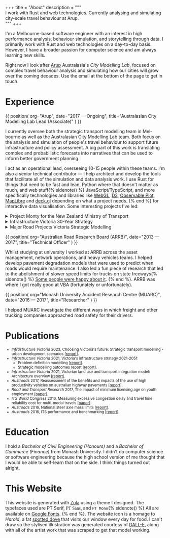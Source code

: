 +++
title = "About"
description = """\
  I work with Rust and web technologies. Currently analysing and simulating \
  city-scale travel behaviour at Arup.\
  """ 
+++

I'm a Melbourne-based software engineer with an interest in high performance analysis, behaviour simulation, and storytelling through data.
I primarily work with Rust and web technologies on a day-to-day basis. 
However, I have a broader passion for computer science and am always learning new skills.

Right now I look after [Arup](https://www.arup.com/) Australasia's _City Modelling Lab_, focused on complex travel behaviour analysis and simulating how our cities will grow over the coming decades. 
Use the email at the bottom of the page to get in touch.

# Experience

{{ position(
  org="Arup", 
  date="2017 &mdash; Ongoing", 
  title="Australasian City Modelling Lab Lead (Associate)"
) }}

I currently oversee both the strategic transport modelling team in Mel&shy;bourne as well as the Austra&shy;lasian City Modelling Lab team.
Both focus on the analysis and simulation of people's travel behaviour to support future infrastructure and policy assessment. 
A big part of this work is translating complex and probabilistic forecasts into narratives that can be used to inform better government planning. 

I act as an operational lead, overseeing 10-15 people within these teams. 
I'm also a senior technical contributor &mdash; I help architect and develop the tools that facilitate all of the simulation and data analysis work. 
I use Rust for things that need to be fast and lean, Python where that doesn't matter as much, and web stuff{% sidenote() %}
JavaScript/TypeScript, and more specifically technologies and libraries like [WebGL](https://developer.mozilla.org/en-US/docs/Web/API/WebGL_API), [D3](https://d3js.org/), [Observable Plot](https://observablehq.com/plot/), [MapLibre](https://maplibre.org/) and [deck.gl](https://deck.gl/) depending on what a project needs.
{% end %} for inter&shy;active data visual&shy;isation.
Some interesting projects I've led:

<details closed>
<summary>Project Monty for the New Zealand Ministry of Transport</summary>

The development of a new, country-wide strategic transport model for New Zealand. 
A synthetic version of the population is created within this system where everyone is assigned activities to undertake. 
These modelled people then interact with each other across a simulated day, allowing the forecasting of travel conditions into the future.

I led this project for several years, overseeing many aspects of its development including creation of the transport network and demand generation models, calibration of the system using available observed data, as well as data visualisation tools to enable the debugging and evaluation of executed scenarios. 

</details>    

<details closed>
<summary>Infrastructure Victoria 30-Year Strategy</summary>

[Infrastructure Victoria](https://www.infrastructurevictoria.com.au/) is tasked with generating an independent 30-year infrastructure strategy for the Victorian state government in Australia every three to five years.
A large component of this concerns transport network infrastructure, and my team has provided the primary transport simulation evidence for the last two iterations of the strategy.

These have been complex and impactful projects, involving the forecasting of potential travel behaviour three decades into the future for an area the size of the United Kingdom.
For the most recent release, I oversaw the development a new land use and transport interaction (LUTI) model, capable of predicting how the decisions people make about where they live or go to work can be affected by transport network conditions. 

</details>

<details closed>
<summary>Major Road Projects Victoria Strategic Modelling</summary>

For several years I oversaw all strategic transport modelling undertaken by [Major Road Projects Victoria](https://bigbuild.vic.gov.au/about/mtia/major-road-projects-victoria).
My team tackled over twenty different projects during this time, helping the Victorian state government prioritise and assess the business cases for large road projects like bypasses and widenings prior to construction.

Apart from the travel behaviour aspects of this work, I also led the development of new data visualisation tools aimed at facilitating rapid exploration of complex modelling outputs. 
Some of these tools were further adapted to help with historical crash safety analysis and economic appraisal. 

</details>

{{ position(
  org="Australian Road Research Board (ARRB)", 
  date="2013 &mdash; 2017", 
  title="Technical Officer"
) }}

Whilst studying at university I worked at ARRB across the asset management, network operations, and heavy vehicles teams. 
I helped develop pavement degradation models that were used to predict when roads would require maintenance. 
I also led a fun piece of research that led to the abolishment of slower speed limits for trucks on state freeways{% sidenote() %}
[Some people were happy about it](https://twu.asn.au/monash-freeway-truck-speed-limit-trial-ends-sunday/).
{% end %}. 
ARRB was where I got really good at VBA (fortunately or unfortunately).

{{ position(
  org="Monash University Accident Research Centre (MUARC)", 
  date="2016 &mdash; 2017", 
  title="Researcher"
) }}

I helped MUARC investigate the different ways in which freight and other trucking companies approached road safety for their drivers.

# Publications

<small>

* _Infrastructure Victoria_ 2023, Choosing Victoria's future: Strategic transport modelling - urban development scenarios \[[report](https://assets.infrastructurevictoria.com.au/assets/Resources/Arup-Urban-development-scenarios_-strategic-transport-modelling-1.pdf)\].
* _Infrastructure Victoria_ 2021, Victoria's infrastructure strategy 2021-2051:
  * Problem definition modelling \[[report](https://assets.infrastructurevictoria.com.au/assets/Resources/ARUP-Problem-Definition-Modelling-26-October-2020.pdf)\].
  * Strategic modelling outcomes report \[[report](https://assets.infrastructurevictoria.com.au/assets/Resources/ARUP-Strategic-Modelling-rastructure-strategy-2021-2051.pdf)\].
* _Infrastructure Victoria_ 2021, Victorian land use and transport integration model: Architecture overview \[[report](https://www.infrastructurevictoria.com.au/resources/victorian-land-use-and-transport-integration-model-architecture-report)\].
* _Austroads_ 2017, Reassessment of the benefits and impacts of the use of high productivity vehicles on australian highway pavements \[[report](https://austroads.com.au/publications/freight/ap-r541-17)\].
* _Road and Transport Research_ 2017, The impact of minimum licensing age on youth employment \[[paper](https://australasiantransportresearchforum.org.au/wp-content/uploads/2022/03/ATRF2016_Full_papers_resubmission_109.pdf)\].
* _ITS World Congress_ 2016, Measuring excessive congestion delay and travel time reliability cost for multi-modal travels \[[paper](https://nacoe.com.au/wp-content/uploads/2016/10/ITS16_Excessive-delay-and-travel-time-reliability-cost.pdf)\].
* _Austroads_ 2016, National steer axle mass limits \[[report](https://austroads.com.au/publications/freight/ap-r505-16)\].
* _Austroads_ 2016, ITS performance and benchmarking \[[report](https://austroads.com.au/publications/traffic-management/ap-r506-16)\].

</small>

# Education

I hold a _Bachelor of Civil Engineering (Honours)_ and a _Bachelor of Commerce (Finance)_ from Monash University. 
I didn't do computer science or software engineering because the high school version of me thought that I would be able to self-learn that on the side. 
I think things turned out alright.

# This Website
This website is generated with [Zola](https://www.getzola.org/) using a theme I designed.
The typefaces used are PT Serif, <span style="font-family: PT Sans;">PT Sans</span>, and `PT Mono`{% sidenote() %}
All are available on [Google Fonts](https://fonts.google.com/).
{% end %}.
The website icon is a homage to _Harold_, a fat [spotted dove](https://en.wikipedia.org/wiki/Spotted_dove) that visits our window every day for food.
I can't draw so the stylised illustration was generated courtesy of [DALL-E](https://openai.com/dall-e-3), along with all of the artist work that was scraped to get that model working.
